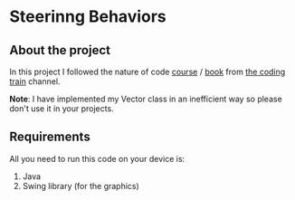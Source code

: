 Steerinng Behaviors
====================
About the project
-----------------
In this project I followed the nature of code [course](https://www.youtube.com/playlist?list=PLRqwX-V7Uu6ZV4yEcW3uDwOgGXKUUsPOM) / [book](https://natureofcode.com) from [the coding train](https://www.youtube.com/c/TheCodingTrain) channel.

**Note**: I have implemented my Vector class in an inefficient way so please don't use it in your projects.

Requirements
------------
All you need to run this code on your device is:
1. Java
2. Swing library (for the graphics)